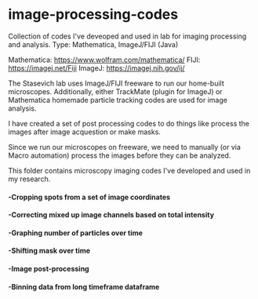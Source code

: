 # image-processing-codes
Collection of codes I've deveoped and used in lab for imaging processing and analysis.
Type: Mathematica, ImageJ/FIJI (Java) 

Mathematica: https://www.wolfram.com/mathematica/
FIJI: https://imagej.net/Fiji
ImageJ: https://imagej.nih.gov/ij/ 

The Stasevich lab uses ImageJ/FIJI freeware to run our home-built microscopes. 
Additionally, either TrackMate (plugin for ImageJ) or Mathematica homemade particle tracking codes 
are used for image analysis. 

I have created a set of post processing codes to do things like process the images after image acquestion 
or make masks. 

Since we run our microscopes on freeware, we need to manually (or via Macro automation) process the 
images before they can be analyzed. 

This folder contains microscopy imaging codes I've developed and used in my research.

#### -Cropping spots from a set of image coordinates
#### -Correcting mixed up image channels based on total intensity
#### -Graphing number of particles over time
#### -Shifting mask over time
#### -Image post-processing 
#### -Binning data from long timeframe dataframe
